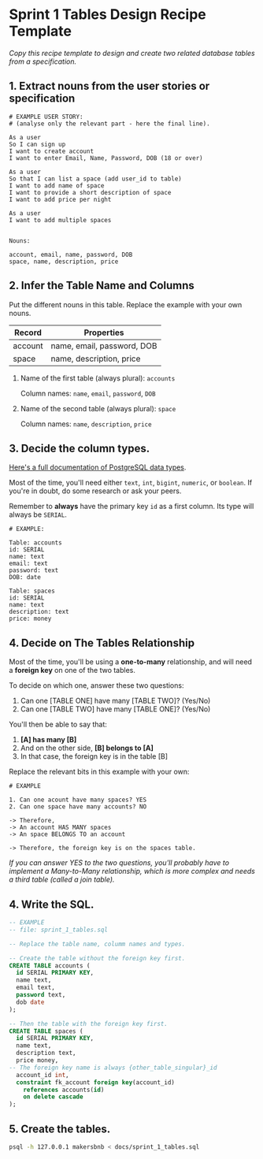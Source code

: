 # Sprint 1 Tables Design Recipe Template

_Copy this recipe template to design and create two related database tables from a specification._

## 1. Extract nouns from the user stories or specification

```
# EXAMPLE USER STORY:
# (analyse only the relevant part - here the final line).

As a user 
So I can sign up
I want to create account
I want to enter Email, Name, Password, DOB (18 or over)

As a user 
So that I can list a space (add user_id to table)
I want to add name of space
I want to provide a short description of space
I want to add price per night

As a user
I want to add multiple spaces


```

```
Nouns:

account, email, name, password, DOB
space, name, description, price

```

## 2. Infer the Table Name and Columns

Put the different nouns in this table. Replace the example with your own nouns.

| Record                | Properties          |
| --------------------- | ------------------  |
| account               | name, email, password, DOB
| space                 | name, description, price

1. Name of the first table (always plural): `accounts` 

    Column names: `name`, `email`, `password`, `DOB`

2. Name of the second table (always plural): `space` 

    Column names: `name`, `description`, `price`

## 3. Decide the column types.

[Here's a full documentation of PostgreSQL data types](https://www.postgresql.org/docs/current/datatype.html).

Most of the time, you'll need either `text`, `int`, `bigint`, `numeric`, or `boolean`. If you're in doubt, do some research or ask your peers.

Remember to **always** have the primary key `id` as a first column. Its type will always be `SERIAL`.

```
# EXAMPLE:

Table: accounts
id: SERIAL
name: text
email: text 
password: text
DOB: date

Table: spaces
id: SERIAL
name: text
description: text
price: money

```

## 4. Decide on The Tables Relationship

Most of the time, you'll be using a **one-to-many** relationship, and will need a **foreign key** on one of the two tables.

To decide on which one, answer these two questions:

1. Can one [TABLE ONE] have many [TABLE TWO]? (Yes/No)
2. Can one [TABLE TWO] have many [TABLE ONE]? (Yes/No)

You'll then be able to say that:

1. **[A] has many [B]**
2. And on the other side, **[B] belongs to [A]**
3. In that case, the foreign key is in the table [B]

Replace the relevant bits in this example with your own:

```
# EXAMPLE

1. Can one acount have many spaces? YES
2. Can one space have many accounts? NO

-> Therefore,
-> An account HAS MANY spaces
-> An space BELONGS TO an account

-> Therefore, the foreign key is on the spaces table.
```

*If you can answer YES to the two questions, you'll probably have to implement a Many-to-Many relationship, which is more complex and needs a third table (called a join table).*

## 4. Write the SQL.

```sql
-- EXAMPLE
-- file: sprint_1_tables.sql

-- Replace the table name, columm names and types.

-- Create the table without the foreign key first.
CREATE TABLE accounts (
  id SERIAL PRIMARY KEY,
  name text,
  email text, 
  password text,
  dob date
);

-- Then the table with the foreign key first.
CREATE TABLE spaces (
  id SERIAL PRIMARY KEY,
  name text,
  description text,
  price money,
-- The foreign key name is always {other_table_singular}_id
  account_id int,
  constraint fk_account foreign key(account_id)
    references accounts(id)
    on delete cascade
);

```

## 5. Create the tables.

```bash
psql -h 127.0.0.1 makersbnb < docs/sprint_1_tables.sql
```


